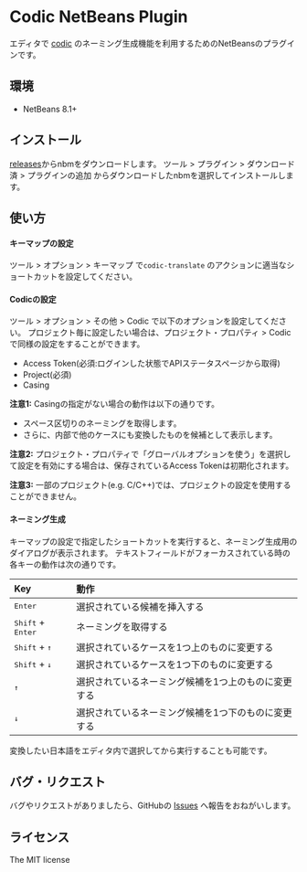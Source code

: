 # Codic NetBeans Plugin

エディタで [codic](https://codic.jp/) のネーミング生成機能を利用するためのNetBeansのプラグインです。

## 環境

- NetBeans 8.1+

## インストール

[releases](https://github.com/codic-project/codic-netbeans-plugin/releases)からnbmをダウンロードします。
ツール > プラグイン > ダウンロード済 > プラグインの追加 からダウンロードしたnbmを選択してインストールします。

## 使い方

#### キーマップの設定

ツール > オプション > キーマップ で`codic-translate` のアクションに適当なショートカットを設定してください。

#### Codicの設定

ツール > オプション > その他 > Codic で以下のオプションを設定してください。
プロジェクト毎に設定したい場合は、プロジェクト・プロパティ > Codicで同様の設定をすることができます。

- Access Token(必須:ログインした状態でAPIステータスページから取得)
- Project(必須)
- Casing

**注意1:** Casingの指定がない場合の動作は以下の通りです。

- スペース区切りのネーミングを取得します。
- さらに、内部で他のケースにも変換したものを候補として表示します。

**注意2:** プロジェクト・プロパティで「グローバルオプションを使う」を選択して設定を有効にする場合は、保存されているAccess Tokenは初期化されます。

**注意3:** 一部のプロジェクト(e.g. C/C++)では、プロジェクトの設定を使用することができません。


#### ネーミング生成

キーマップの設定で指定したショートカットを実行すると、ネーミング生成用のダイアログが表示されます。
テキストフィールドがフォーカスされている時の各キーの動作は次の通りです。

|Key                                |動作                                              |
|:----------------------------------|:-------------------------------------------------|
|<kbd>Enter</kbd>                   |選択されている候補を挿入する                      |
|<kbd>Shift</kbd> + <kbd>Enter</kbd>|ネーミングを取得する                              |
|<kbd>Shift</kbd> + <kbd>↑</kbd>   |選択されているケースを1つ上のものに変更する        |
|<kbd>Shift</kbd> + <kbd>↓</kbd>   |選択されているケースを1つ下のものに変更する        |
|<kbd>↑</kbd>                      |選択されているネーミング候補を1つ上のものに変更する|
|<kbd>↓</kbd>                      |選択されているネーミング候補を1つ下のものに変更する|

変換したい日本語をエディタ内で選択してから実行することも可能です。

## バグ・リクエスト

バグやリクエストがありましたら、GitHubの [Issues](https://github.com/codic-project/codic-netbeans-plugin/issues) へ報告をおねがいします。

## ライセンス

The MIT license
